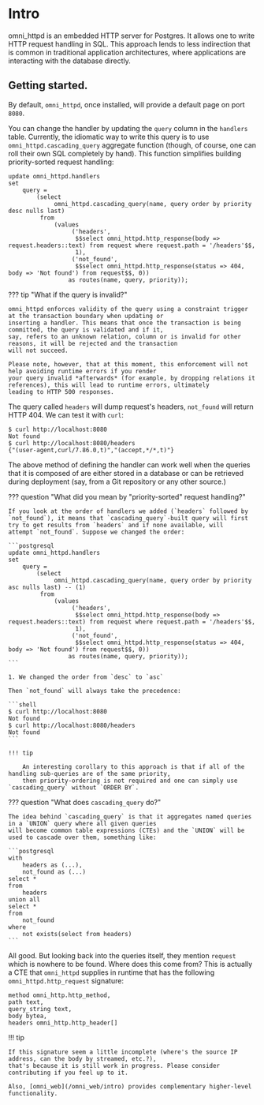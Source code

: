 # Intro

omni_httpd is an embedded HTTP server for Postgres. It allows one to write HTTP request handling in SQL.
This approach lends to less indirection that is common in traditional application architectures, where applications
are interacting with the database directly.

## Getting started.

By default, `omni_httpd`, once installed, will provide a default page on port `8080`.

You can change the handler by updating the `query` column in the `handlers` table. Currently, the idiomatic way
to write this query is to use `omni_httpd.cascading_query` aggregate function (though, of course, one can roll their
own SQL completely by hand). This function simplifies building priority-sorted request handling:

```postgresql
update omni_httpd.handlers
set
    query =
        (select
             omni_httpd.cascading_query(name, query order by priority desc nulls last)
         from
             (values
                  ('headers',
                   $$select omni_httpd.http_response(body => request.headers::text) from request where request.path = '/headers'$$,
                   1),
                  ('not_found',
                   $$select omni_httpd.http_response(status => 404, body => 'Not found') from request$$, 0))
                 as routes(name, query, priority));
```

??? tip "What if the query is invalid?"

    omni_httpd enforces validity of the query using a constraint trigger at the transaction boundary when updating or
    inserting a handler. This means that once the transaction is being committed, the query is validated and if it,
    say, refers to an unknown relation, column or is invalid for other reasons, it will be rejected and the transaction
    will not succeed.

    Please note, however, that at this moment, this enforcement will not help avoiding runtime errors if you render
    your query invalid *afterwards* (for example, by dropping relations it references), this will lead to runtime errors, ultimately
    leading to HTTP 500 responses.

The query called `headers` will dump request's headers, `not_found` will return HTTP 404. We can test it with `curl`:

```shell
$ curl http://localhost:8080
Not found
$ curl http://localhost:8080/headers
{"(user-agent,curl/7.86.0,t)","(accept,*/*,t)"}
```

The above method of defining the handler can work well when the queries that it is composed of are either stored in a
database
or can be retrieved during deployment (say, from a Git repository or any other source.)

??? question "What did you mean by "priority-sorted" request handling?"

    If you look at the order of handlers we added (`headers` followed by
    `not_found`), it means that `cascading_query`-built query will first try to get results from `headers` and if none available, will
    attempt `not_found`. Suppose we changed the order:

    ```postgresql
    update omni_httpd.handlers
    set
        query =
            (select
                 omni_httpd.cascading_query(name, query order by priority asc nulls last) -- (1)
             from
                 (values
                      ('headers',
                       $$select omni_httpd.http_response(body => request.headers::text) from request where request.path = '/headers'$$,
                       1),
                      ('not_found',
                       $$select omni_httpd.http_response(status => 404, body => 'Not found') from request$$, 0))
                     as routes(name, query, priority));
    ```

    1. We changed the order from `desc` to `asc`

    Then `not_found` will always take the precedence:
    
    ```shell
    $ curl http://localhost:8080
    Not found
    $ curl http://localhost:8080/headers
    Not found
    ```

    !!! tip

        An interesting corollary to this approach is that if all of the handling sub-queries are of the same priority,
        then priority-ordering is not required and one can simply use `cascading_query` without `ORDER BY`.

??? question "What does `cascading_query` do?"

    The idea behind `cascading_query` is that it aggregates named queries in a `UNION` query where all given queries
    will become common table expressions (CTEs) and the `UNION` will be used to cascade over them, something like:

    ```postgresql
    with
        headers as (...),
        not_found as (...)
    select *
    from
        headers
    union all
    select *
    from
        not_found
    where
        not exists(select from headers)
    ```

All good. But looking back into the queries itself, they mention `request` which is nowhere to be found. Where does this
come from? This is actually a CTE that `omni_httpd` supplies in runtime that has the following `omni_httpd.http_request`
signature:

```postgresql
method omni_http.http_method,
path text,
query_string text,
body bytea,
headers omni_http.http_header[]
```

!!! tip

    If this signature seem a little incomplete (where's the source IP address, can the body by streamed, etc.?),
    that's because it is still work in progress. Please consider contributing if you feel up to it.

    Also, [omni_web](/omni_web/intro) provides complementary higher-level functionality.